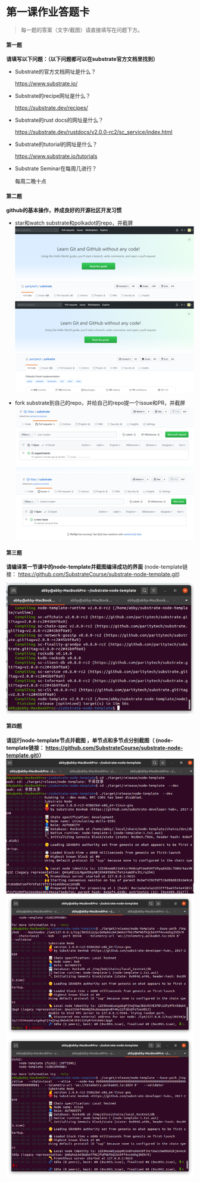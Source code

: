 # 第一课作业答题卡

> 每一题的答案（文字/截图）请直接填写在问题下方。

#### 第一题

**请填写以下问题：（以下问题都可以在substrate官方文档里找到）**

- Substrate的官方文档网址是什么？

  https://www.substrate.io/

- Substrate的recipe网址是什么？

  https://substrate.dev/recipes/

- Substrate的rust docs的网址是什么？

  https://substrate.dev/rustdocs/v2.0.0-rc2/sc_service/index.html

- Substrate的tutorial的网址是什么？

  https://www.substrate.io/tutorials

- Substrate Seminar在每周几进行？

  每周二晚十点



#### 第二题

**github的基本操作，养成良好的开源社区开发习惯**

- star和watch substrate和polkadot的repo，并截屏
  ![图片名称](./211.png)
  ![图片名称](./212.png)

- fork substrate到自己的repo，并给自己的repo提一个issue和PR，并截屏
  ![图片名称](./221.png)
  ![图片名称](./222.png)





#### 第三题

**请编译第一节课中的node-template并截图编译成功的界面** (node-template链接： https://github.com/SubstrateCourse/substrate-node-template.git)

![图片名称](./311.png)

#### 第四题

**请运行node-template节点并截图 ，单节点和多节点分别截图（ (node-template链接： https://github.com/SubstrateCourse/substrate-node-template.git)）**
![图片名称](./411.png)
![图片名称](./421.png)
![图片名称](./422.png)
